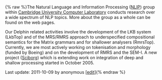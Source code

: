 {% raw %}The Natural Language and Information Processing
([NLIP](http://www.cl.cam.ac.uk/Research/NL/index.html)) group within
[Cambridge University Computer Laboratory](http://www.cl.cam.ac.uk)
conducts research over a wide spectrum of NLP topics. More about the
group as a whole can be found on the web pages.

Our Delphin related activities involve the development of the LKB system
(LkbTop) and of the MRS/RMRS approach to underspecified
compositional semantics for the Matrix grammars and for shallower
analysers (RmrsTop). Currently, we are most actively working
on tokenisation and morphology (funded by Boeing) and on the development
of RMRS and the SEM-I. A new project
([Sciborg](http://www.sciborg.org.uk)) which is extending work on
integration of deep and shallow processing started in October 2005.

Last update: 2011-10-09 by anonymous [[edit](https://github.com/delph-in/docs/wiki/DelphinCambridge/_edit)]{% endraw %}
